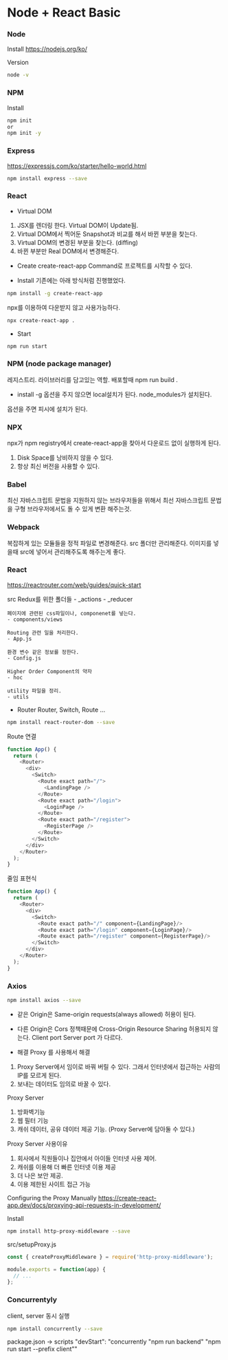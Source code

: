 # Node + React Basic


### Node
Install
https://nodejs.org/ko/

Version
```bash
node -v
```

### NPM
Install
```bash
npm init
or
npm init -y
```
### Express
https://expressjs.com/ko/starter/hello-world.html
```bash
npm install express --save
```


### React
- Virtual DOM 
1. JSX를 렌더링 한다.
    Virtual DOM이 Update됨.
2. Virtual DOM에서 찍어둔 Snapshot과 비교를 해서 바뀐 부분을 찾는다.
3. Virtual DOM의 변경된 부분을 찾는다. (diffing)
4. 바뀐 부분만 Real DOM에서 변경해준다.

- Create
create-react-app Command로 프로젝트를 시작할 수 있다.

- Install
기존에는 아래 방식처럼 진행했었다.
```bash
npm install -g create-react-app
```

npx를 이용하여 다운받지 않고 사용가능하다.
```bash
npx create-react-app .
```
- Start
```bash
npm run start
```

### NPM (node package manager)
레지스트리. 라이브러리를 담고있는 역할.
배포할때 npm run build .

- install -g 
옵션을 주지 않으면 local설치가 된다.
node_modules가 설치된다.

옵션을 주면 피시에 설치가 된다.

### NPX
npx가 npm registry에서 create-react-app을 찾아서 다운로드 없이 실행하게 된다.
1. Disk Space를 낭비하지 않을 수 있다.
2. 항상 최신 버전을 사용할 수 있다.

### Babel
최신 자바스크립트 문법을 지원하지 않는 브라우저들을 위해서
최선 자바스크립트 문법을 구형 브라우저에서도 돌 수 있게 변환 해주는것.

### Webpack
복잡하게 있는 모듈들을 정적 파일로 변경해준다.
src 폴더만 관리해준다.
이미지를 넣을때 src에 넣어서 관리해주도록 해주는게 좋다.

### React
https://reactrouter.com/web/guides/quick-start

src 
    Redux를 위한 폴더들
    - _actions
    - _reducer

    페이지에 관련된 css파일이나, componenet를 넣는다.
    - components/views

    Routing 관련 일을 처리한다.
    - App.js 

    환경 변수 같은 정보를 정한다.
    - Config.js

    Higher Order Component의 약자
    - hoc

    utility 파일을 정리.
    - utils

- Router
Router, Switch, Route ...

```bash
npm install react-router-dom --save
```

Route 연결
```js
function App() {
  return (
    <Router>
      <div>
        <Switch>
          <Route exact path="/">
            <LandingPage />
          </Route>
          <Route exact path="/login">
            <LoginPage />
          </Route>
          <Route exact path="/register">
            <RegisterPage />
          </Route>
        </Switch>
      </div>
    </Router>
  );
}
```

줄임 표현식
```js
function App() {
  return (
    <Router>
      <div>
        <Switch>
          <Route exact path="/" component={LandingPage}/>
          <Route exact path="/login" component={LoginPage}/>
          <Route exact path="/register" component={RegisterPage}/>
        </Switch>
      </div>
    </Router>
  );
}
```

### Axios

```bash
npm install axios --save
```

- 같은 Origin은 Same-origin requests(always allowed) 허용이 된다.

- 다른 Origin은 Cors 정책때문에 Cross-Origin Resource Sharing 허용되지 않는다.
Client port
Server port 가 다르다.

- 해결
Proxy 를 사용해서 해결
1. Proxy Server에서 임이로 바꿔 버릴 수 있다.
그래서 인터넷에서 접근하는 사람의 IP를 모르게 된다.
2. 보내는 데이터도 임의로 바꿀 수 있다.

Proxy Server
1. 방화벽기능
2. 웹 필터 기능
3. 캐쉬 데이터, 공유 데이터 제공 기능. (Proxy Server에 담아둘 수 있다.)

Proxy Server 사용이유
1. 회사에서 직원들이나 집안에서 아이들 인터넷 사용 제어.
2. 캐쉬를 이용해 더 빠른 인터넷 이용 제공
3. 더 나은 보안 제공.
4. 이용 제한된 사이트 접근 가능

Configuring the Proxy Manually
https://create-react-app.dev/docs/proxying-api-requests-in-development/

Install
```bash
npm install http-proxy-middleware --save
```

src/setupProxy.js
```js
const { createProxyMiddleware } = require('http-proxy-middleware');

module.exports = function(app) {
  // ...
};
```

### Concurrentyly
client, server 동시 실행

```bash
npm install concurrently --save
```
package.json -> scripts
"devStart": "concurrently \"npm run backend\" \"npm run start --prefix client\""